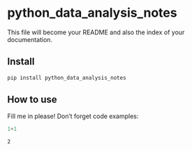 python_data_analysis_notes
================

<!-- WARNING: THIS FILE WAS AUTOGENERATED! DO NOT EDIT! -->

This file will become your README and also the index of your
documentation.

## Install

``` sh
pip install python_data_analysis_notes
```

## How to use

Fill me in please! Don’t forget code examples:

``` python
1+1
```

    2
